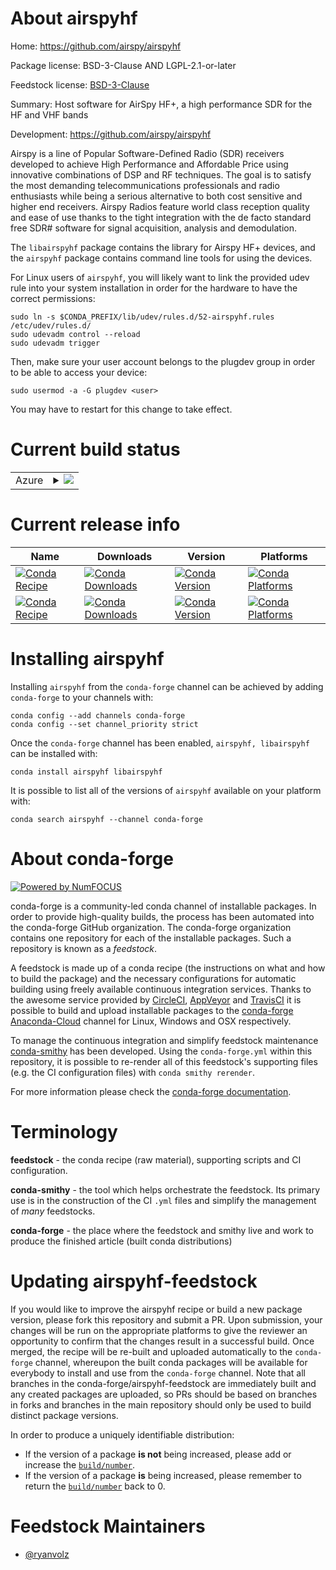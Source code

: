 About airspyhf
==============

Home: https://github.com/airspy/airspyhf

Package license: BSD-3-Clause AND LGPL-2.1-or-later

Feedstock license: [BSD-3-Clause](https://github.com/conda-forge/airspyhf-feedstock/blob/master/LICENSE.txt)

Summary: Host software for AirSpy HF+, a high performance SDR for the HF and VHF bands

Development: https://github.com/airspy/airspyhf

Airspy is a line of Popular Software-Defined Radio (SDR) receivers
developed to achieve High Performance and Affordable Price using innovative
combinations of DSP and RF techniques. The goal is to satisfy the most
demanding telecommunications professionals and radio enthusiasts while
being a serious alternative to both cost sensitive and higher end
receivers. Airspy Radios feature world class reception quality and ease of
use thanks to the tight integration with the de facto standard free SDR#
software for signal acquisition, analysis and demodulation.

The `libairspyhf` package contains the library for Airspy HF+ devices, and
the `airspyhf` package contains command line tools for using the devices.

For Linux users of `airspyhf`, you will likely want to link the provided
udev rule into your system installation in order for the hardware to have
the correct permissions:

    sudo ln -s $CONDA_PREFIX/lib/udev/rules.d/52-airspyhf.rules /etc/udev/rules.d/
    sudo udevadm control --reload
    sudo udevadm trigger

Then, make sure your user account belongs to the plugdev group in order to
be able to access your device:

    sudo usermod -a -G plugdev <user>

You may have to restart for this change to take effect.


Current build status
====================


<table>
    
  <tr>
    <td>Azure</td>
    <td>
      <details>
        <summary>
          <a href="https://dev.azure.com/conda-forge/feedstock-builds/_build/latest?definitionId=13510&branchName=master">
            <img src="https://dev.azure.com/conda-forge/feedstock-builds/_apis/build/status/airspyhf-feedstock?branchName=master">
          </a>
        </summary>
        <table>
          <thead><tr><th>Variant</th><th>Status</th></tr></thead>
          <tbody><tr>
              <td>linux_64</td>
              <td>
                <a href="https://dev.azure.com/conda-forge/feedstock-builds/_build/latest?definitionId=13510&branchName=master">
                  <img src="https://dev.azure.com/conda-forge/feedstock-builds/_apis/build/status/airspyhf-feedstock?branchName=master&jobName=linux&configuration=linux_64_" alt="variant">
                </a>
              </td>
            </tr><tr>
              <td>linux_aarch64</td>
              <td>
                <a href="https://dev.azure.com/conda-forge/feedstock-builds/_build/latest?definitionId=13510&branchName=master">
                  <img src="https://dev.azure.com/conda-forge/feedstock-builds/_apis/build/status/airspyhf-feedstock?branchName=master&jobName=linux&configuration=linux_aarch64_" alt="variant">
                </a>
              </td>
            </tr><tr>
              <td>linux_ppc64le</td>
              <td>
                <a href="https://dev.azure.com/conda-forge/feedstock-builds/_build/latest?definitionId=13510&branchName=master">
                  <img src="https://dev.azure.com/conda-forge/feedstock-builds/_apis/build/status/airspyhf-feedstock?branchName=master&jobName=linux&configuration=linux_ppc64le_" alt="variant">
                </a>
              </td>
            </tr><tr>
              <td>osx_64</td>
              <td>
                <a href="https://dev.azure.com/conda-forge/feedstock-builds/_build/latest?definitionId=13510&branchName=master">
                  <img src="https://dev.azure.com/conda-forge/feedstock-builds/_apis/build/status/airspyhf-feedstock?branchName=master&jobName=osx&configuration=osx_64_" alt="variant">
                </a>
              </td>
            </tr><tr>
              <td>osx_arm64</td>
              <td>
                <a href="https://dev.azure.com/conda-forge/feedstock-builds/_build/latest?definitionId=13510&branchName=master">
                  <img src="https://dev.azure.com/conda-forge/feedstock-builds/_apis/build/status/airspyhf-feedstock?branchName=master&jobName=osx&configuration=osx_arm64_" alt="variant">
                </a>
              </td>
            </tr><tr>
              <td>win_64</td>
              <td>
                <a href="https://dev.azure.com/conda-forge/feedstock-builds/_build/latest?definitionId=13510&branchName=master">
                  <img src="https://dev.azure.com/conda-forge/feedstock-builds/_apis/build/status/airspyhf-feedstock?branchName=master&jobName=win&configuration=win_64_" alt="variant">
                </a>
              </td>
            </tr>
          </tbody>
        </table>
      </details>
    </td>
  </tr>
</table>

Current release info
====================

| Name | Downloads | Version | Platforms |
| --- | --- | --- | --- |
| [![Conda Recipe](https://img.shields.io/badge/recipe-airspyhf-green.svg)](https://anaconda.org/conda-forge/airspyhf) | [![Conda Downloads](https://img.shields.io/conda/dn/conda-forge/airspyhf.svg)](https://anaconda.org/conda-forge/airspyhf) | [![Conda Version](https://img.shields.io/conda/vn/conda-forge/airspyhf.svg)](https://anaconda.org/conda-forge/airspyhf) | [![Conda Platforms](https://img.shields.io/conda/pn/conda-forge/airspyhf.svg)](https://anaconda.org/conda-forge/airspyhf) |
| [![Conda Recipe](https://img.shields.io/badge/recipe-libairspyhf-green.svg)](https://anaconda.org/conda-forge/libairspyhf) | [![Conda Downloads](https://img.shields.io/conda/dn/conda-forge/libairspyhf.svg)](https://anaconda.org/conda-forge/libairspyhf) | [![Conda Version](https://img.shields.io/conda/vn/conda-forge/libairspyhf.svg)](https://anaconda.org/conda-forge/libairspyhf) | [![Conda Platforms](https://img.shields.io/conda/pn/conda-forge/libairspyhf.svg)](https://anaconda.org/conda-forge/libairspyhf) |

Installing airspyhf
===================

Installing `airspyhf` from the `conda-forge` channel can be achieved by adding `conda-forge` to your channels with:

```
conda config --add channels conda-forge
conda config --set channel_priority strict
```

Once the `conda-forge` channel has been enabled, `airspyhf, libairspyhf` can be installed with:

```
conda install airspyhf libairspyhf
```

It is possible to list all of the versions of `airspyhf` available on your platform with:

```
conda search airspyhf --channel conda-forge
```


About conda-forge
=================

[![Powered by
NumFOCUS](https://img.shields.io/badge/powered%20by-NumFOCUS-orange.svg?style=flat&colorA=E1523D&colorB=007D8A)](https://numfocus.org)

conda-forge is a community-led conda channel of installable packages.
In order to provide high-quality builds, the process has been automated into the
conda-forge GitHub organization. The conda-forge organization contains one repository
for each of the installable packages. Such a repository is known as a *feedstock*.

A feedstock is made up of a conda recipe (the instructions on what and how to build
the package) and the necessary configurations for automatic building using freely
available continuous integration services. Thanks to the awesome service provided by
[CircleCI](https://circleci.com/), [AppVeyor](https://www.appveyor.com/)
and [TravisCI](https://travis-ci.com/) it is possible to build and upload installable
packages to the [conda-forge](https://anaconda.org/conda-forge)
[Anaconda-Cloud](https://anaconda.org/) channel for Linux, Windows and OSX respectively.

To manage the continuous integration and simplify feedstock maintenance
[conda-smithy](https://github.com/conda-forge/conda-smithy) has been developed.
Using the ``conda-forge.yml`` within this repository, it is possible to re-render all of
this feedstock's supporting files (e.g. the CI configuration files) with ``conda smithy rerender``.

For more information please check the [conda-forge documentation](https://conda-forge.org/docs/).

Terminology
===========

**feedstock** - the conda recipe (raw material), supporting scripts and CI configuration.

**conda-smithy** - the tool which helps orchestrate the feedstock.
                   Its primary use is in the construction of the CI ``.yml`` files
                   and simplify the management of *many* feedstocks.

**conda-forge** - the place where the feedstock and smithy live and work to
                  produce the finished article (built conda distributions)


Updating airspyhf-feedstock
===========================

If you would like to improve the airspyhf recipe or build a new
package version, please fork this repository and submit a PR. Upon submission,
your changes will be run on the appropriate platforms to give the reviewer an
opportunity to confirm that the changes result in a successful build. Once
merged, the recipe will be re-built and uploaded automatically to the
`conda-forge` channel, whereupon the built conda packages will be available for
everybody to install and use from the `conda-forge` channel.
Note that all branches in the conda-forge/airspyhf-feedstock are
immediately built and any created packages are uploaded, so PRs should be based
on branches in forks and branches in the main repository should only be used to
build distinct package versions.

In order to produce a uniquely identifiable distribution:
 * If the version of a package **is not** being increased, please add or increase
   the [``build/number``](https://docs.conda.io/projects/conda-build/en/latest/resources/define-metadata.html#build-number-and-string).
 * If the version of a package **is** being increased, please remember to return
   the [``build/number``](https://docs.conda.io/projects/conda-build/en/latest/resources/define-metadata.html#build-number-and-string)
   back to 0.

Feedstock Maintainers
=====================

* [@ryanvolz](https://github.com/ryanvolz/)

